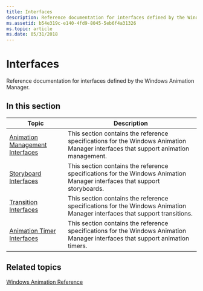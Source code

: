 ```yaml
---
title: Interfaces
description: Reference documentation for interfaces defined by the Windows Animation Manager.
ms.assetid: b54e319c-e140-4fd9-8045-5eb6f4a31326
ms.topic: article
ms.date: 05/31/2018
---
```


# Interfaces

Reference documentation for interfaces defined by the Windows Animation Manager.

## In this section



| Topic                                                                             | Description                                                                                                                                   |
|-----------------------------------------------------------------------------------|-----------------------------------------------------------------------------------------------------------------------------------------------|
| [Animation Management Interfaces](animation-management-interfaces.md)<br/> | This section contains the reference specifications for the Windows Animation Manager interfaces that support animation management.<br/> |
| [Storyboard Interfaces](storyboard-interfaces.md)<br/>                     | This section contains the reference specifications for the Windows Animation Manager interfaces that support storyboards.<br/>          |
| [Transition Interfaces](transition-interfaces.md)<br/>                     | This section contains the reference specifications for the Windows Animation Manager interfaces that support transitions.<br/>          |
| [Animation Timer Interfaces](animation-timer-interfaces.md)<br/>           | This section contains the reference specifications for the Windows Animation Manager interfaces that support animation timers.<br/>     |



 

## Related topics

<dl> <dt>

[Windows Animation Reference](windows-animation-reference.md)
</dt> </dl>

 

 





